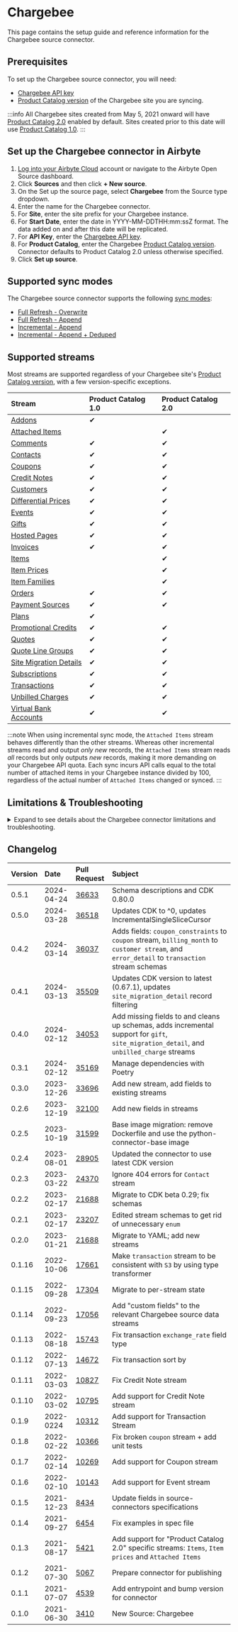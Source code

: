 # Chargebee

<HideInUI>

This page contains the setup guide and reference information for the Chargebee source connector.

</HideInUI>

## Prerequisites

To set up the Chargebee source connector, you will need:

- [Chargebee API key](https://apidocs.chargebee.com/docs/api/auth)
- [Product Catalog version](https://www.chargebee.com/docs/1.0/upgrade-product-catalog.html) of the Chargebee site you are syncing.

:::info
All Chargebee sites created from May 5, 2021 onward will have [Product Catalog 2.0](https://www.chargebee.com/docs/2.0/product-catalog.html) enabled by default. Sites created prior to this date will use [Product Catalog 1.0](https://www.chargebee.com/docs/1.0/product-catalog.html).
:::

## Set up the Chargebee connector in Airbyte

1. [Log into your Airbyte Cloud](https://cloud.airbyte.com/workspaces) account or navigate to the Airbyte Open Source dashboard.
2. Click **Sources** and then click **+ New source**.
3. On the Set up the source page, select **Chargebee** from the Source type dropdown.
4. Enter the name for the Chargebee connector.
5. For **Site**, enter the site prefix for your Chargebee instance.
6. For **Start Date**, enter the date in YYYY-MM-DDTHH:mm:ssZ format. The data added on and after this date will be replicated.
7. For **API Key**, enter the [Chargebee API key](https://apidocs.chargebee.com/docs/api?prod_cat_ver=2#api_authentication).
8. For **Product Catalog**, enter the Chargebee [Product Catalog version](https://apidocs.chargebee.com/docs/api?prod_cat_ver=2). Connector defaults to Product Catalog 2.0 unless otherwise specified.
9. Click **Set up source**.

<HideInUI>

## Supported sync modes

The Chargebee source connector supports the following [sync modes](https://docs.airbyte.com/cloud/core-concepts#connection-sync-modes):

- [Full Refresh - Overwrite](https://docs.airbyte.com/understanding-airbyte/connections/full-refresh-overwrite/)
- [Full Refresh - Append](https://docs.airbyte.com/understanding-airbyte/connections/full-refresh-append)
- [Incremental - Append](https://docs.airbyte.com/understanding-airbyte/connections/incremental-append)
- [Incremental - Append + Deduped](https://docs.airbyte.com/understanding-airbyte/connections/incremental-append-deduped)

## Supported streams

Most streams are supported regardless of your Chargebee site's [Product Catalog version](https://www.chargebee.com/docs/1.0/upgrade-product-catalog.html), with a few version-specific exceptions.

| Stream                                                                                                 | Product Catalog 1.0 | Product Catalog 2.0 |
|:-------------------------------------------------------------------------------------------------------|:--------------------|:--------------------|
| [Addons](https://apidocs.chargebee.com/docs/api/addons?prod_cat_ver=1)                                 | ✔                   |                     |
| [Attached Items](https://apidocs.chargebee.com/docs/api/attached_items?prod_cat_ver=2)                 |                     | ✔                   |
| [Comments](https://apidocs.chargebee.com/docs/api/comments?prod_cat_ver=2)                             | ✔                   | ✔                   |
| [Contacts](https://apidocs.chargebee.com/docs/api/customers?lang=curl#list_of_contacts_for_a_customer) | ✔                   | ✔                   |
| [Coupons](https://apidocs.chargebee.com/docs/api/coupons)                                              | ✔                   | ✔                   |
| [Credit Notes](https://apidocs.chargebee.com/docs/api/credit_notes)                                    | ✔                   | ✔                   |
| [Customers](https://apidocs.chargebee.com/docs/api/customers)                                          | ✔                   | ✔                   |
| [Differential Prices](https://apidocs.chargebee.com/docs/api/differential_prices)                      | ✔                   | ✔                   |
| [Events](https://apidocs.chargebee.com/docs/api/events)                                                | ✔                   | ✔                   |
| [Gifts](https://apidocs.chargebee.com/docs/api/gifts)                                                  | ✔                   | ✔                   |
| [Hosted Pages](https://apidocs.chargebee.com/docs/api/hosted_pages)                                    | ✔                   | ✔                   |
| [Invoices](https://apidocs.chargebee.com/docs/api/invoices)                                            | ✔                   | ✔                   |
| [Items](https://apidocs.chargebee.com/docs/api/items?prod_cat_ver=2)                                   |                     | ✔                   |
| [Item Prices](https://apidocs.chargebee.com/docs/api/item_prices?prod_cat_ver=2)                       |                     | ✔                   |
| [Item Families](https://apidocs.chargebee.com/docs/api/item_families?prod_cat_ver=2)                   |                     | ✔                   |
| [Orders](https://apidocs.chargebee.com/docs/api/orders)                                                | ✔                   | ✔                   |
| [Payment Sources](https://apidocs.chargebee.com/docs/api/payment_sources)                              | ✔                   | ✔                   |
| [Plans](https://apidocs.chargebee.com/docs/api/plans?prod_cat_ver=1)                                   | ✔                   |                     |
| [Promotional Credits](https://apidocs.chargebee.com/docs/api/promotional_credits)                      | ✔                   | ✔                   |
| [Quotes](https://apidocs.chargebee.com/docs/api/quotes)                                                | ✔                   | ✔                   |
| [Quote Line Groups](https://apidocs.chargebee.com/docs/api/quote_line_groups)                          | ✔                   | ✔                   |
| [Site Migration Details](https://apidocs.chargebee.com/docs/api/site_migration_details)                | ✔                   | ✔                   |
| [Subscriptions](https://apidocs.chargebee.com/docs/api/subscriptions)                                  | ✔                   | ✔                   |
| [Transactions](https://apidocs.chargebee.com/docs/api/transactions)                                    | ✔                   | ✔                   |
| [Unbilled Charges](https://apidocs.chargebee.com/docs/api/unbilled_charges)                            | ✔                   | ✔                   |
| [Virtual Bank Accounts](https://apidocs.chargebee.com/docs/api/virtual_bank_accounts)                  | ✔                   | ✔                   |

:::note
When using incremental sync mode, the `Attached Items` stream behaves differently than the other streams. Whereas other incremental streams read and output _only new_ records, the `Attached Items` stream reads _all_ records but only outputs _new_ records, making it more demanding on your Chargebee API quota. Each sync incurs API calls equal to the total number of attached items in your Chargebee instance divided by 100, regardless of the actual number of `Attached Items` changed or synced.
:::

## Limitations & Troubleshooting

<details>
<summary>
Expand to see details about the Chargebee connector limitations and troubleshooting.
</summary>

### Connector limitations

#### Rate limiting

The Chargebee connector should not run into [Chargebee API](https://apidocs.chargebee.com/docs/api?prod_cat_ver=2#api_rate_limits) limitations under normal usage. [Create an issue](https://github.com/airbytehq/airbyte/issues) if you encounter any rate limit issues that are not automatically retried successfully.

### Troubleshooting

- Check out common troubleshooting issues for the Instagram source connector on our [Airbyte Forum](https://github.com/airbytehq/airbyte/discussions).

</details>

## Changelog

| Version | Date       | Pull Request                                             | Subject                                                                                                                                        |
|:--------|:-----------|:---------------------------------------------------------|:-----------------------------------------------------------------------------------------------------------------------------------------------|
| 0.5.1   | 2024-04-24 | [36633](https://github.com/airbytehq/airbyte/pull/36633) | Schema descriptions and CDK 0.80.0                                                                                                             |
| 0.5.0   | 2024-03-28 | [36518](https://github.com/airbytehq/airbyte/pull/36518) | Updates CDK to ^0, updates IncrementalSingleSliceCursor                                                                                        |
| 0.4.2   | 2024-03-14 | [36037](https://github.com/airbytehq/airbyte/pull/36037) | Adds fields: `coupon_constraints` to `coupon` stream, `billing_month` to `customer stream`, and `error_detail` to `transaction` stream schemas |
| 0.4.1   | 2024-03-13 | [35509](https://github.com/airbytehq/airbyte/pull/35509) | Updates CDK version to latest (0.67.1), updates `site_migration_detail` record filtering                                                       |
| 0.4.0   | 2024-02-12 | [34053](https://github.com/airbytehq/airbyte/pull/34053) | Add missing fields to and cleans up schemas, adds incremental support for `gift`, `site_migration_detail`, and `unbilled_charge` streams       |
| 0.3.1   | 2024-02-12 | [35169](https://github.com/airbytehq/airbyte/pull/35169) | Manage dependencies with Poetry                                                                                                                |
| 0.3.0   | 2023-12-26 | [33696](https://github.com/airbytehq/airbyte/pull/33696) | Add new stream, add fields to existing streams                                                                                                 |
| 0.2.6   | 2023-12-19 | [32100](https://github.com/airbytehq/airbyte/pull/32100) | Add new fields in streams                                                                                                                      |
| 0.2.5   | 2023-10-19 | [31599](https://github.com/airbytehq/airbyte/pull/31599) | Base image migration: remove Dockerfile and use the python-connector-base image                                                                |
| 0.2.4   | 2023-08-01 | [28905](https://github.com/airbytehq/airbyte/pull/28905) | Updated the connector to use latest CDK version                                                                                                |
| 0.2.3   | 2023-03-22 | [24370](https://github.com/airbytehq/airbyte/pull/24370) | Ignore 404 errors for `Contact` stream                                                                                                         |
| 0.2.2   | 2023-02-17 | [21688](https://github.com/airbytehq/airbyte/pull/21688) | Migrate to CDK beta 0.29; fix schemas                                                                                                          |
| 0.2.1   | 2023-02-17 | [23207](https://github.com/airbytehq/airbyte/pull/23207) | Edited stream schemas to get rid of unnecessary `enum`                                                                                         |
| 0.2.0   | 2023-01-21 | [21688](https://github.com/airbytehq/airbyte/pull/21688) | Migrate to YAML; add new streams                                                                                                               |
| 0.1.16  | 2022-10-06 | [17661](https://github.com/airbytehq/airbyte/pull/17661) | Make `transaction` stream to be consistent with `S3` by using type transformer                                                                 |
| 0.1.15  | 2022-09-28 | [17304](https://github.com/airbytehq/airbyte/pull/17304) | Migrate to per-stream state                                                                                                                    |
| 0.1.14  | 2022-09-23 | [17056](https://github.com/airbytehq/airbyte/pull/17056) | Add "custom fields" to the relevant Chargebee source data streams                                                                              |
| 0.1.13  | 2022-08-18 | [15743](https://github.com/airbytehq/airbyte/pull/15743) | Fix transaction `exchange_rate` field type                                                                                                     |
| 0.1.12  | 2022-07-13 | [14672](https://github.com/airbytehq/airbyte/pull/14672) | Fix transaction sort by                                                                                                                        |
| 0.1.11  | 2022-03-03 | [10827](https://github.com/airbytehq/airbyte/pull/10827) | Fix Credit Note stream                                                                                                                         |
| 0.1.10  | 2022-03-02 | [10795](https://github.com/airbytehq/airbyte/pull/10795) | Add support for Credit Note stream                                                                                                             |
| 0.1.9   | 2022-0224  | [10312](https://github.com/airbytehq/airbyte/pull/10312) | Add support for Transaction Stream                                                                                                             |
| 0.1.8   | 2022-02-22 | [10366](https://github.com/airbytehq/airbyte/pull/10366) | Fix broken `coupon` stream + add unit tests                                                                                                    |
| 0.1.7   | 2022-02-14 | [10269](https://github.com/airbytehq/airbyte/pull/10269) | Add support for Coupon stream                                                                                                                  |
| 0.1.6   | 2022-02-10 | [10143](https://github.com/airbytehq/airbyte/pull/10143) | Add support for Event stream                                                                                                                   |
| 0.1.5   | 2021-12-23 | [8434](https://github.com/airbytehq/airbyte/pull/8434)   | Update fields in source-connectors specifications                                                                                              |
| 0.1.4   | 2021-09-27 | [6454](https://github.com/airbytehq/airbyte/pull/6454)   | Fix examples in spec file                                                                                                                      |
| 0.1.3   | 2021-08-17 | [5421](https://github.com/airbytehq/airbyte/pull/5421)   | Add support for "Product Catalog 2.0" specific streams: `Items`, `Item prices` and `Attached Items`                                            |
| 0.1.2   | 2021-07-30 | [5067](https://github.com/airbytehq/airbyte/pull/5067)   | Prepare connector for publishing                                                                                                               |
| 0.1.1   | 2021-07-07 | [4539](https://github.com/airbytehq/airbyte/pull/4539)   | Add entrypoint and bump version for connector                                                                                                  |
| 0.1.0   | 2021-06-30 | [3410](https://github.com/airbytehq/airbyte/pull/3410)   | New Source: Chargebee                                                                                                                          |

</HideInUI>
